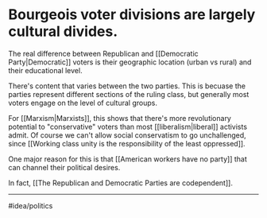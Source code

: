 # Bourgeois voter divisions are largely cultural divides.
The real difference between Republican and [[Democratic Party|Democratic]] voters is their geographic location (urban vs rural) and their educational level. 

There's content that varies between the two parties. This is becuase the parties represent different sections of the ruling class, but generally most voters engage on the level of cultural groups. 

For [[Marxism|Marxists]], this shows that there's more revolutionary potential to "conservative" voters than most [[liberalism|liberal]] activists admit. Of course we can't allow social conservatism to go unchallenged, since [[Working class unity is the responsibility of the least oppressed]]. 

One major reason for this is that [[American workers have no party]] that can channel their political desires. 

In fact, [[The Republican and Democratic Parties are codependent]]. 

---
#idea/politics 
